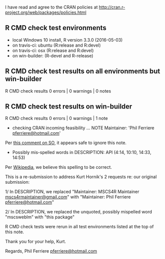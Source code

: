 I have read and agree to the CRAN policies at
http://cran.r-project.org/web/packages/policies.html

## R CMD check test environments
* local Windows 10 install, R version 3.3.0 (2016-05-03)
* on travis-ci: ubuntu (R:release and R:devel)
* on travis-ci: osx (R:release and R:devel)
* on win-builder: (R-devel and R-release)

## R CMD check test results on all environments but win-builder
R CMD check results
0 errors | 0 warnings | 0 notes

## R CMD check test results on win-builder
R CMD check results
0 errors | 0 warnings | 1 note

* checking CRAN incoming feasibility ... NOTE
Maintainer: 'Phil Ferriere <pferriere@hotmail.com>'

Per [this comment on SO](http://stackoverflow.com/a/23831508), it appears safe to ignore this note.

* Possibly mis-spelled words in DESCRIPTION:
  API (4:14, 10:10, 14:33, 14:53)
  
Per [Wikipedia](https://en.wikipedia.org/wiki/Application_programming_interface), we believe this spelling to be correct.

This is a re-submission to address Kurt Hornik's 2 requests re: our original submission:

1/ In DESCRIPTION, we replaced "Maintainer: MSCS4R Maintainer <mscs4rmaintainer@gmail.com>" with "Maintainer: Phil Ferriere <pferriere@hotmail.com>"

2/ In DESCRIPTION, we replaced the unquoted, possibly mispelled word "mscsweblm" with "this package"

R CMD check tests were rerun in all test environments listed at the top of this note.

Thank you for your help, Kurt.

Regards,
Phil Ferriere <pferriere@hotmail.com>
